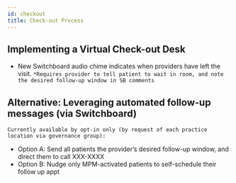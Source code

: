 ```yaml
---
id: checkout
title: Check-out Process
---
```


## Implementing a Virtual Check-out Desk

* New Switchboard audio chime indicates when providers have left the visit.
`*Requires provider to tell patient to wait in room, and note the desired follow-up window in SB comments`


## Alternative: Leveraging automated follow-up messages (via Switchboard)
`Currently available by opt-in only (by request of each practice location via governance group):`

* Option A: Send all patients the provider’s desired follow-up window, and direct them to call XXX-XXXX
* Option B: Nudge only MPM-activated patients to self-schedule their follow up appt
